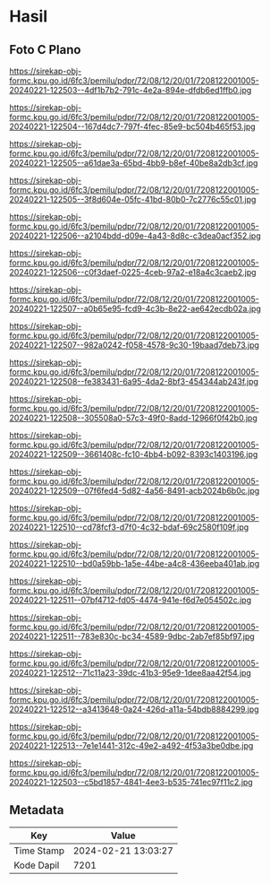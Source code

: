 # Hasil

## Foto C Plano

https://sirekap-obj-formc.kpu.go.id/6fc3/pemilu/pdpr/72/08/12/20/01/7208122001005-20240221-122503--4df1b7b2-791c-4e2a-894e-dfdb6ed1ffb0.jpg

https://sirekap-obj-formc.kpu.go.id/6fc3/pemilu/pdpr/72/08/12/20/01/7208122001005-20240221-122504--167d4dc7-797f-4fec-85e9-bc504b465f53.jpg

https://sirekap-obj-formc.kpu.go.id/6fc3/pemilu/pdpr/72/08/12/20/01/7208122001005-20240221-122505--a61dae3a-65bd-4bb9-b8ef-40be8a2db3cf.jpg

https://sirekap-obj-formc.kpu.go.id/6fc3/pemilu/pdpr/72/08/12/20/01/7208122001005-20240221-122505--3f8d604e-05fc-41bd-80b0-7c2776c55c01.jpg

https://sirekap-obj-formc.kpu.go.id/6fc3/pemilu/pdpr/72/08/12/20/01/7208122001005-20240221-122506--a2104bdd-d09e-4a43-8d8c-c3dea0acf352.jpg

https://sirekap-obj-formc.kpu.go.id/6fc3/pemilu/pdpr/72/08/12/20/01/7208122001005-20240221-122506--c0f3daef-0225-4ceb-97a2-e18a4c3caeb2.jpg

https://sirekap-obj-formc.kpu.go.id/6fc3/pemilu/pdpr/72/08/12/20/01/7208122001005-20240221-122507--a0b65e95-fcd9-4c3b-8e22-ae642ecdb02a.jpg

https://sirekap-obj-formc.kpu.go.id/6fc3/pemilu/pdpr/72/08/12/20/01/7208122001005-20240221-122507--982a0242-f058-4578-9c30-19baad7deb73.jpg

https://sirekap-obj-formc.kpu.go.id/6fc3/pemilu/pdpr/72/08/12/20/01/7208122001005-20240221-122508--fe383431-6a95-4da2-8bf3-454344ab243f.jpg

https://sirekap-obj-formc.kpu.go.id/6fc3/pemilu/pdpr/72/08/12/20/01/7208122001005-20240221-122508--305508a0-57c3-49f0-8add-12966f0f42b0.jpg

https://sirekap-obj-formc.kpu.go.id/6fc3/pemilu/pdpr/72/08/12/20/01/7208122001005-20240221-122509--3661408c-fc10-4bb4-b092-8393c1403196.jpg

https://sirekap-obj-formc.kpu.go.id/6fc3/pemilu/pdpr/72/08/12/20/01/7208122001005-20240221-122509--07f6fed4-5d82-4a56-8491-acb2024b6b0c.jpg

https://sirekap-obj-formc.kpu.go.id/6fc3/pemilu/pdpr/72/08/12/20/01/7208122001005-20240221-122510--cd78fcf3-d7f0-4c32-bdaf-69c2580f109f.jpg

https://sirekap-obj-formc.kpu.go.id/6fc3/pemilu/pdpr/72/08/12/20/01/7208122001005-20240221-122510--bd0a59bb-1a5e-44be-a4c8-436eeba401ab.jpg

https://sirekap-obj-formc.kpu.go.id/6fc3/pemilu/pdpr/72/08/12/20/01/7208122001005-20240221-122511--07bf4712-fd05-4474-941e-f6d7e054502c.jpg

https://sirekap-obj-formc.kpu.go.id/6fc3/pemilu/pdpr/72/08/12/20/01/7208122001005-20240221-122511--783e830c-bc34-4589-9dbc-2ab7ef85bf97.jpg

https://sirekap-obj-formc.kpu.go.id/6fc3/pemilu/pdpr/72/08/12/20/01/7208122001005-20240221-122512--71c11a23-39dc-41b3-95e9-1dee8aa42f54.jpg

https://sirekap-obj-formc.kpu.go.id/6fc3/pemilu/pdpr/72/08/12/20/01/7208122001005-20240221-122512--a3413648-0a24-426d-a11a-54bdb8884299.jpg

https://sirekap-obj-formc.kpu.go.id/6fc3/pemilu/pdpr/72/08/12/20/01/7208122001005-20240221-122513--7e1e1441-312c-49e2-a492-4f53a3be0dbe.jpg

https://sirekap-obj-formc.kpu.go.id/6fc3/pemilu/pdpr/72/08/12/20/01/7208122001005-20240221-122503--c5bd1857-4841-4ee3-b535-741ec97f11c2.jpg


## Metadata

| Key        | Value               |
| ---------- | ------------------- |
| Time Stamp | 2024-02-21 13:03:27 |
| Kode Dapil | 7201                |



